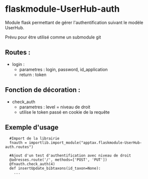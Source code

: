 # flaskmodule-UserHub-auth

Module flask permettant de gérer l'authentification suivant le modèle UserHub.

Prévu pour être utilisé comme un submodule git


## Routes : 

* login : 
  * parametres : login, password, id_application
  * return : token
  

## Fonction de décoration : 
* check_auth 
  * parametres : level = niveau de droit
  * utilise le token passé en cookie de la requête

## Exemple d'usage

```
  #Import de la librairie
  fnauth = importlib.import_module("apptax.flaskmodule-UserHub-auth.routes")
  
  #Ajout d'un test d'authentification avec niveau de droit
  @adresses.route('/', methods=['POST', 'PUT'])
  @fnauth.check_auth(4)
  def insertUpdate_bibtaxons(id_taxon=None):
    ...
```
